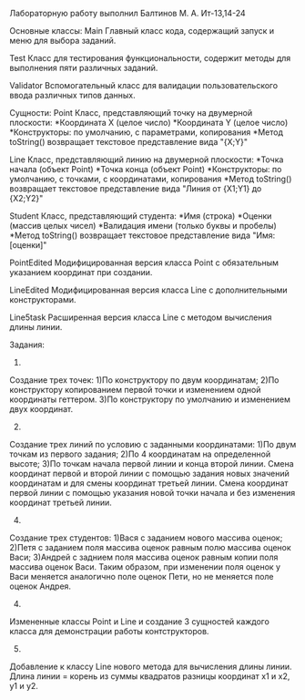 Лабораторную работу выполнил Балтинов М. А. Ит-13,14-24

Основные классы:
Main
Главный класс кода, содержащий запуск и меню для выбора заданий.

Test
Класс для тестирования функциональности, содержит методы для выполнения пяти различных заданий.

Validator
Вспомогательный класс для валидации пользовательского ввода различных типов данных.

Сущности:
Point
Класс, представляющий точку на двумерной плоскости:
*Координата X (целое число)
*Координата Y (целое число)
*Конструкторы: по умолчанию, с параметрами, копирования
*Метод toString() возвращает текстовое представление вида "{X;Y}"

Line
Класс, представляющий линию на двумерной плоскости:
*Точка начала (объект Point)
*Точка конца (объект Point)
*Конструкторы: по умолчанию, с точками, с координатами, копирования
*Метод toString() возвращает текстовое представление вида "Линия от {X1;Y1} до {X2;Y2}"

Student
Класс, представляющий студента:
*Имя (строка)
*Оценки (массив целых чисел)
*Валидация имени (только буквы и пробелы)
*Метод toString() возвращает текстовое представление вида "Имя: [оценки]"

PointEdited
Модифицированная версия класса Point с обязательным указанием координат при создании.

LineEdited
Модифицированная версия класса Line с дополнительными конструкторами.

Line5task
Расширенная версия класса Line с методом вычисления длины линии.

Задания:


1.
Создание трех точек:
1)По конструктору по двум координатам;
2)По конструктору копированием первой точки и изменением одной координаты геттером.
3)По конструктору по умолчанию и изменением двух координат.

2.
Создание трех линий по условию с заданными координатами:
1)По двум точкам из первого задания;
2)По 4 координатам на определенной высоте;
3)По точкам начала первой линии и конца второй линии.
Смена координат первой и второй линии с помощью задания новых значений координатам и для смены координат третьей линии.
Смена координат первой линии с помощью указания новой точки начала и без изменения координат третьей линии.

4.
Создание трех студентов:
1)Вася с заданием нового массива оценок;
2)Петя с заданием поля массива оценок равным полю массива оценок Васи;
3)Андрей с заднием поля массива оценок равным копии поля массива оценок Васи.
Таким образом, при изменении поля оценок у Васи меняется аналогично поле оценок Пети, но не меняется поле оценок Андрея.

4.
Измененные классы Point и Line и создание 3 сущностей каждого класса для демонстрации работы контструкторов.

5.
Добавление к классу Line нового метода для вычисления длины линии.
Длина линии = корень из суммы квадратов разницы координат x1 и x2, y1 и y2. 
